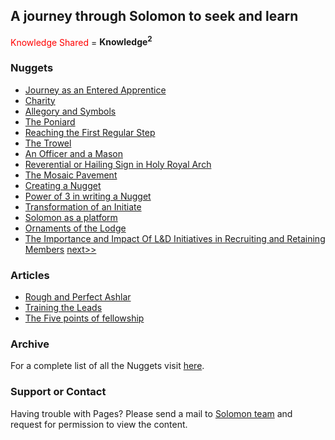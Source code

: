 ## A journey through Solomon to seek and learn

<span style="color:red">Knowledge Shared</span> = **Knowledge<sup>2</sup>**



### Nuggets
- [Journey as an Entered Apprentice](https://drive.google.com/file/d/1SET2jRQ50w4Sw2rT6eCJe84GjIs7RJF8/view?usp=sharing)
- [Charity](https://drive.google.com/file/d/1R8h9E3H5dt13ZC1Y-3RpqJK5Gilj9OSH/view?usp=sharing)
- [Allegory and Symbols](https://drive.google.com/file/d/1huSa7NDRBUsOJdZn69A_G35hGagFFTCF/view?usp=sharing)
- [The Poniard](https://drive.google.com/file/d/1L9pE1dQ4bXO1DxC16hYRAz7m4_QykMM8/view?usp=sharing)
- [Reaching the First Regular Step](https://drive.google.com/file/d/1iwESjCmaUFpSzgB2_lMrGd_mKMtt25ey/view?usp=sharing)
- [The Trowel](https://drive.google.com/file/d/1a1uJxBL73GGV-rjmk6oA4l0SJbFD5v3j/view?usp=sharing)
- [An Officer and a Mason](https://drive.google.com/file/d/1BM8blOwyv7KVbtsxCPDaRiAtt-Sy6FcQ/view?usp=sharing)
- [Reverential or Hailing Sign in Holy Royal Arch](https://drive.google.com/file/d/18ogy0IREGs6h12BTx6-eheB83mksDpKv/view?usp=sharing)
- [The Mosaic Pavement](https://drive.google.com/file/d/1Iw1jpqF36n5EJVcOAQS1tDvvyVlIYUAF/view?usp=sharing)
- [Creating a Nugget](https://drive.google.com/file/d/1Hu469imiceIvzgLzJhlolw5i0eKbnWUX/view?usp=sharing)
- [Power of 3 in writing a Nugget](https://drive.google.com/file/d/1KgkWl9_0bxC3c30akhFx2_PjCA07gKV_/view?usp=sharing)
- [Transformation of an Initiate](https://drive.google.com/file/d/1AJUIlUXqGsjH1LGNQ8hAVZ7pyb9bLGtB/view?usp=sharing)
- [Solomon as a platform](https://drive.google.com/file/d/1oPo19TzWzdxjBY7YNT27hjfnQh7jBlSY/view?usp=sharing)
- [Ornaments of the Lodge](https://drive.google.com/file/d/1TdC9G8GPeEnyBEH6YB6Fl0b6qiCPtvjF/view?usp=sharing)
- [The Importance and Impact Of L&D Initiatives in Recruiting and Retaining Members](https://drive.google.com/file/d/1nnegkBkxQe5B_TenvJczQMYuf8Y7XYpz/view?usp=sharing)
[next>>](https://github.com/dglmadras/dglmadras.github.io/edit/main/index2.md)


### Articles
- [Rough and Perfect Ashlar](https://drive.google.com/file/d/1wsKWVqiPKJBq59WJMGjUa8_MonJRpz0I/view?usp=sharing)
- [Training the Leads](https://drive.google.com/file/d/1KHwT-wOQDGrq-ECmS684kaDODAHJo1JE/view?usp=sharing)
- [The Five points of fellowship](https://drive.google.com/file/d/1J2G3bADYAYQCB8TF5stHwtL9U5EXwnw5/view?usp=sharing)


### Archive

For a complete list of all the Nuggets visit [here](https://drive.google.com/drive/folders/147uXBFWWlQIHzXuBEpQRmcC8zFldPIxi).

### Support or Contact

Having trouble with Pages? Please send a mail to  [Solomon team](mailto:asksolomon@dglofmadras.org) and request for permission to view the content.
